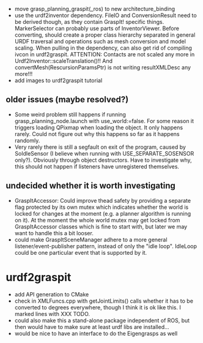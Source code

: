 - move grasp_planning_graspit(_ros) to new architecture_binding
- use the urdf2inventor dependency. FileIO and ConversionResult need to be derived though, as they contain GraspIt! specific things.
    MarkerSelector can probably use parts of InventorViewer. Before converting, should create a proper class hierarchy separated in general URDF traversal and operations
    such as mesh conversion and model scaling.
    When pulling in the dependency, can also get rid of compiling ivcon in urdf2graspit.
    ATTENTION: Contacts are not scaled any more in Urdf2Inventor::scaleTranslation()!! And convertMesh(RescursionParamsPtr) is not writing resultXMLDesc any more!!!
- add images to urdf2graspit tutorial


## older issues (maybe resolved?)

- Some weird problem still happens if running grasp_planning_node.launch with use_world:=false. For some reason it triggers loading
  QPixmap when loading the object. It only happens rarely. Could not figure out why this happens so far as it happens randomly.
- Very rarely there is still a segfault on exit of the program, caused by SoIdleSensor (I believe when running with USE_SEPARATE_SOSENSOR only?).
  Obviously through object destructors. Have to investigate why, this should not happen if listeners have unregistered themselves.

## undecided whether it is worth investigating

- GraspItAccessor: Could improve thead safety by providing a separate flag protected by its own mutex which indicates whether
  the world is locked for changes at the moment (e.g. a planner algorithm is running on it). At the moment the
  whole world mutex may get locked from GraspItAccessor classes which is fine to start with, but later we may want
  to handle this a bit looser.
- could make GraspItSceneManager adhere to a more general listener/event-publisher pattern, instead of only the "idle loop". IdleLoop could be one
 particular event that is supported by it.

# urdf2graspit

- add API generation to CMake
- check in XMLFuncs.cpp with getJointLimits() calls whether it has to be converted to degrees everywhere, though I think it is ok like this. I marked lines with XXX TODO.
- could also make this a stand-alone package independent of ROS, but then would have to make sure at least urdf libs are installed...
- would be nice to have an interface to do the Eigengrasps as well

